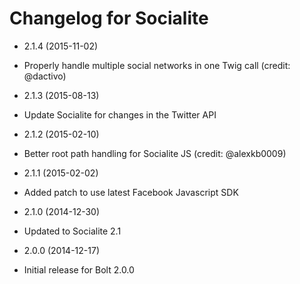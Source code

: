 # Changelog for Socialite

* 2.1.4 (2015-11-02)

 * Properly handle multiple social networks in one Twig call (credit: @dactivo)
 
* 2.1.3 (2015-08-13)

 * Update Socialite for changes in the Twitter API

* 2.1.2 (2015-02-10)

 * Better root path handling for Socialite JS (credit: @alexkb0009)

* 2.1.1 (2015-02-02)

 * Added patch to use latest Facebook Javascript SDK

* 2.1.0 (2014-12-30)

 * Updated to Socialite 2.1

* 2.0.0 (2014-12-17)

 * Initial release for Bolt 2.0.0
